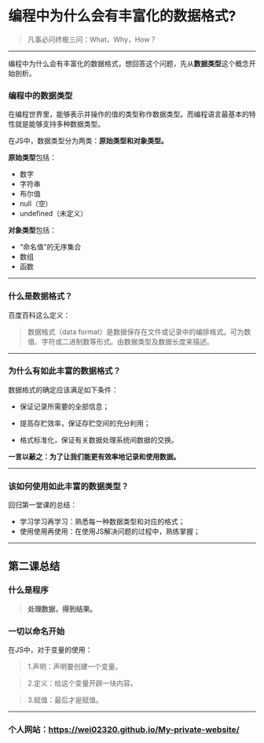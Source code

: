 # 编程中为什么会有丰富化的数据格式?  

> 凡事必问终极三问：What，Why，How？
***

编程中为什么会有丰富化的数据格式，想回答这个问题，先从**数据类型**这个概念开始剖析。

### 编程中的数据类型
在编程世界里，能够表示并操作的值的类型称作数据类型。而编程语言最基本的特性就是能够支持多种数据类型。

在JS中，数据类型分为两类：**原始类型和对象类型。**

**原始类型**包括：
+ 数字
+ 字符串
+ 布尔值
+ null（空）
+ undefined（未定义）

**对象类型**包括：
+ “命名值”的无序集合
+ 数组
+ 函数

***
### 什么是数据格式？
百度百科这么定义：

> 数据格式（data format）是数据保存在文件或记录中的编排格式。可为数值、字符或二进制数等形式。由数据类型及数据长度来描述。

***
### 为什么有如此丰富的数据格式？
数据格式的确定应该满足如下条件：

+ 保证记录所需要的全部信息；

+ 提高存贮效率，保证存贮空间的充分利用；

+ 格式标准化，保证有关数据处理系统间数据的交换。

**一言以蔽之：为了让我们能更有效率地记录和使用数据。**

***
### 该如何使用如此丰富的数据类型？
回归第一堂课的总结：
+ 学习学习再学习：熟悉每一种数据类型和对应的格式；
+ 使用使用再使用：在使用JS解决问题的过程中，熟练掌握；

***

## **第二课总结**

### 什么是程序
> **处理数据，得到结果。**

### 一切以命名开始
在JS中，对于变量的使用：

> 1.声明：声明要创建一个变量。

> 2.定义：给这个变量开辟一块内容。

> 3.赋值：最后才是赋值。

***

### 个人网站：https://wei02320.github.io/My-private-website/
